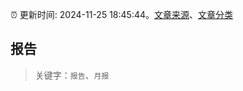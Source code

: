 :alarm_clock: 更新时间: 2024-11-25 18:45:44。[文章来源](/README.md)、[文章分类](/TAGS.md)

## 报告


> 关键字：`报告`、`月报`



